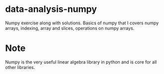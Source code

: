 # data-analysis-numpy
Numpy exercise along with solutions. Basics of numpy that I covers numpy arrays, indexing, array and slices, operations on numpy arrays.

# Note
Numpy is the very useful linear algebra library in python and is core for all other libraries.  
